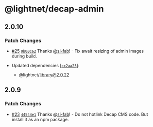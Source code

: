 # @lightnet/decap-admin

## 2.0.10

### Patch Changes

- [#25](https://github.com/LightNetDev/lightnet-library/pull/25) [`0b00c62`](https://github.com/LightNetDev/lightnet-library/commit/0b00c62bf8de20fc600ecff617a74aad6a3dddf1) Thanks [@si-fab](https://github.com/si-fab)! - Fix await resizing of admin images during build.

- Updated dependencies [[`cc2aa25`](https://github.com/LightNetDev/lightnet-library/commit/cc2aa25d83547091072d9d963804b057bef4c488)]:
  - @lightnet/library@2.0.22

## 2.0.9

### Patch Changes

- [#23](https://github.com/LightNetDev/lightnet-library/pull/23) [`44544e1`](https://github.com/LightNetDev/lightnet-library/commit/44544e103855a8fe18e2555f00725d2082ea11a5) Thanks [@si-fab](https://github.com/si-fab)! - Do not hotlink Decap CMS code. But install it as an npm package.

